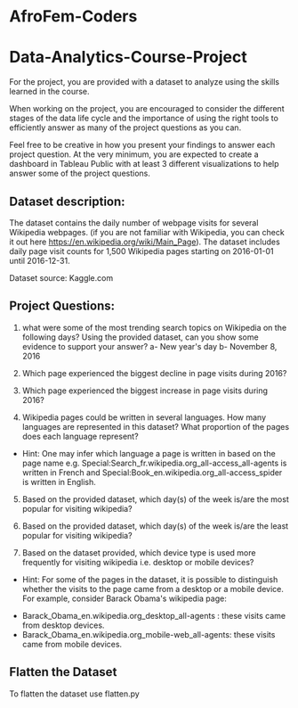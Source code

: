 # AfroFem-Coders
# Data-Analytics-Course-Project

For the project, you are provided with a dataset to analyze using the skills learned in the course.

When working on the project, you are encouraged to consider the different stages of the data life cycle
and the importance of using the right tools to efficiently answer as many of the project questions as you can. 

Feel free to be creative in how you present your findings to answer each project question. At the very minimum,
you are expected to create a dashboard in Tableau Public with at least 3 different visualizations to help answer 
some of the project questions.


## Dataset description:
The dataset contains the daily number of webpage visits for several Wikipedia webpages. 
(if you are not familiar with Wikipedia, you can check it out here https://en.wikipedia.org/wiki/Main_Page).
The dataset includes daily page visit counts for 1,500 Wikipedia pages starting on 2016-01-01 until 2016-12-31.

Dataset source: Kaggle.com


## Project Questions:
1. what were some of the most trending search topics on Wikipedia on the following days? Using the provided dataset, can you show some evidence to support your answer?
a- New year's day 
b- November 8, 2016

2. Which page experienced the biggest decline in page visits during 2016?

3. Which page experienced the biggest increase in page visits during 2016?

4. Wikipedia pages could be written in several languages. How many languages are represented in this dataset? What proportion of the pages does each language represent? 
- Hint: One may infer which language a page is written in based on the page name
e.g. Special:Search_fr.wikipedia.org_all-access_all-agents is written in French and Special:Book_en.wikipedia.org_all-access_spider is written in English.


5. Based on the provided dataset, which day(s) of the week is/are the most popular for visiting wikipedia?

6. Based on the provided dataset, which day(s) of the week is/are the least popular for visiting wikipedia?

7. Based on the dataset provided, which device type is used more frequently for visiting wikipedia i.e. desktop or mobile devices?
- Hint: For some of the pages in the dataset, it is possible to distinguish whether the visits to the page came from a desktop or a mobile device.
For example, consider Barack Obama's wikipedia page:
* Barack_Obama_en.wikipedia.org_desktop_all-agents : these visits came from desktop devices.
* Barack_Obama_en.wikipedia.org_mobile-web_all-agents: these visits came from mobile devices.

## Flatten the Dataset
To flatten the dataset use flatten.py 


